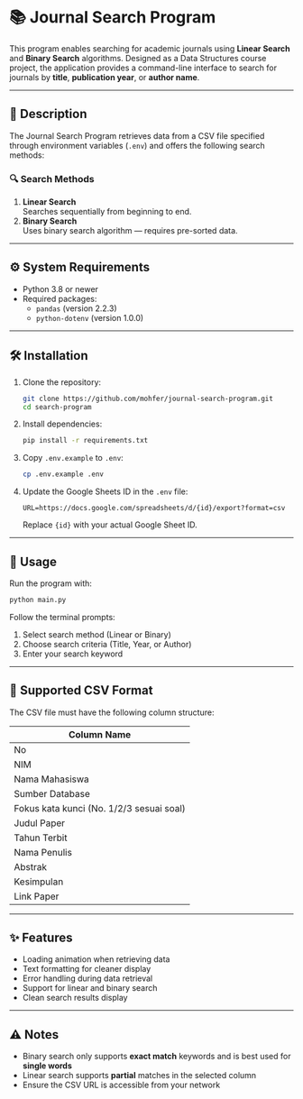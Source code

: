 # 📚 Journal Search Program

This program enables searching for academic journals using **Linear Search** and **Binary Search** algorithms. Designed as a Data Structures course project, the application provides a command-line interface to search for journals by **title**, **publication year**, or **author name**.

---

## 📝 Description

The Journal Search Program retrieves data from a CSV file specified through environment variables (`.env`) and offers the following search methods:

### 🔍 Search Methods
1. **Linear Search**  
    Searches sequentially from beginning to end.
2. **Binary Search**  
    Uses binary search algorithm — requires pre-sorted data.

---

## ⚙️ System Requirements

- Python 3.8 or newer
- Required packages:
  - `pandas` (version 2.2.3)
  - `python-dotenv` (version 1.0.0)

---

## 🛠️ Installation

1. Clone the repository:
    ```bash
    git clone https://github.com/mohfer/journal-search-program.git
    cd search-program
    ```

2. Install dependencies:
    ```bash
    pip install -r requirements.txt
    ```

3. Copy `.env.example` to `.env`:
    ```bash
    cp .env.example .env
    ```

4. Update the Google Sheets ID in the `.env` file:
    ```
    URL=https://docs.google.com/spreadsheets/d/{id}/export?format=csv
    ```
    Replace `{id}` with your actual Google Sheet ID.

---

## 🚀 Usage

Run the program with:
```bash
python main.py
```

Follow the terminal prompts:

1. Select search method (Linear or Binary)
2. Choose search criteria (Title, Year, or Author)
3. Enter your search keyword

---

## 📄 Supported CSV Format

The CSV file must have the following column structure:

| Column Name |
|-------------|
| No |
| NIM |
| Nama Mahasiswa |
| Sumber Database |
| Fokus kata kunci (No. 1/2/3 sesuai soal) |
| Judul Paper |
| Tahun Terbit |
| Nama Penulis |
| Abstrak |
| Kesimpulan |
| Link Paper |

---

## ✨ Features

- Loading animation when retrieving data
- Text formatting for cleaner display
- Error handling during data retrieval
- Support for linear and binary search
- Clean search results display

---

## ⚠️ Notes

- Binary search only supports **exact match** keywords and is best used for **single words**
- Linear search supports **partial** matches in the selected column
- Ensure the CSV URL is accessible from your network
